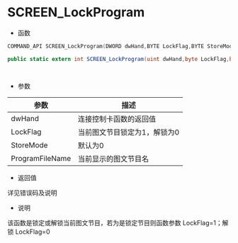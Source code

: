 # SCREEN_LockProgram

- 函数

```C++
COMMAND_API SCREEN_LockProgram(DWORD dwHand,BYTE LockFlag,BYTE StoreMode,char* ProgramFileName);
```

```C#
public static extern int SCREEN_LockProgram(uint dwHand,byte LockFlag,byte StoreMode,byte[] ProgramFileName);
```

```Delphi

```

```vb

```

- 参数

| 参数            | 描述                         |
| --------------- | ---------------------------- |
| dwHand          | 连接控制卡函数的返回值       |
| LockFlag        | 当前图文节目锁定为1，解锁为0 |
| StoreMode       | 默认为0                      |
| ProgramFileName | 当前显示的图文节目名         |

- 返回值

详见错误码及说明

- 说明

该函数是锁定或解锁当前图文节目，若为是锁定节目则函数参数 LockFlag=1；解锁 LockFlag=0